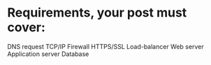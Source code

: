 # Requirements, your post must cover:

DNS request
TCP/IP
Firewall
HTTPS/SSL
Load-balancer
Web server
Application server
Database
